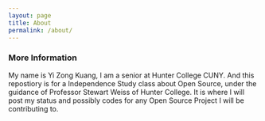 ```yaml
---
layout: page
title: About
permalink: /about/
---
```


### More Information


My name is Yi Zong Kuang, I am a senior at Hunter College CUNY. And this repostiory is for a Independence Study class about Open Source, under the guidance of Professor Stewart Weiss of Hunter College. It is where I will post my status and possibly codes for any Open Source Project I will be contributing to.

